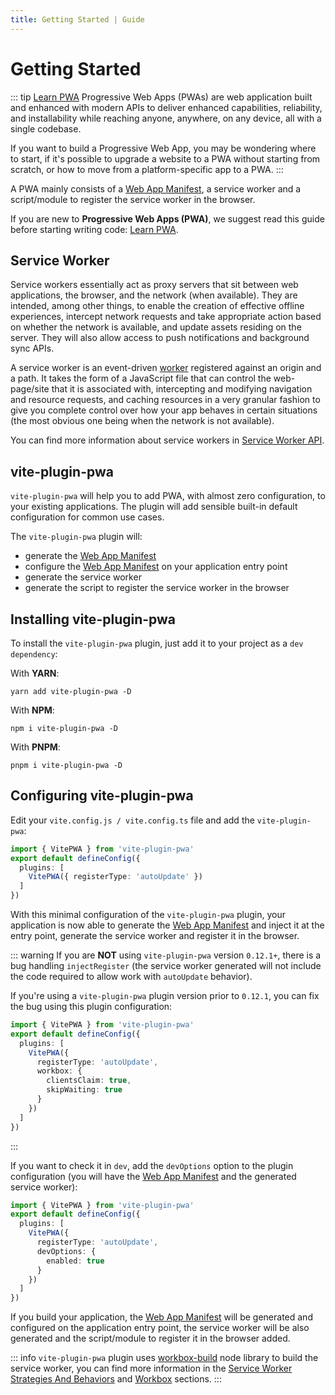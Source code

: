 ```yaml
---
title: Getting Started | Guide
---
```


# Getting Started

::: tip [Learn PWA](https://web.dev/learn/pwa/)
Progressive Web Apps (PWAs) are web application built and enhanced with modern APIs to deliver enhanced capabilities, reliability, and installability while reaching anyone, anywhere, on any device, all with a single codebase.

If you want to build a Progressive Web App, you may be wondering where to start, if it's possible to upgrade a website to a PWA without starting from scratch, or how to move from a platform-specific app to a PWA.
:::

A PWA mainly consists of a [Web App Manifest](https://developer.mozilla.org/en-US/docs/Web/Manifest), a service worker and a script/module to register the service worker in the browser.

If you are new to **Progressive Web Apps (PWA)**, we suggest read this guide before starting writing code: [Learn PWA](https://web.dev/learn/pwa/).

## Service Worker

Service workers essentially act as proxy servers that sit between web applications, the browser, and the network (when available). They are intended, among other things, to enable the creation of effective offline experiences, intercept network requests and take appropriate action based on whether the network is available, and update assets residing on the server. They will also allow access to push notifications and background sync APIs.

A service worker is an event-driven [worker](https://developer.mozilla.org/en-US/docs/Web/API/Worker) registered against an origin and a path. It takes the form of a JavaScript file that can control the web-page/site that it is associated with, intercepting and modifying navigation and resource requests, and caching resources in a very granular fashion to give you complete control over how your app behaves in certain situations (the most obvious one being when the network is not available).

You can find more information about service workers in [Service Worker API](https://developer.mozilla.org/en-US/docs/Web/API/Service_Worker_API).

## vite-plugin-pwa

`vite-plugin-pwa` will help you to add PWA, with almost zero configuration, to your existing applications. The plugin will add sensible built-in default configuration for common use cases.

The `vite-plugin-pwa` plugin will:
- generate the [Web App Manifest](https://developer.mozilla.org/en-US/docs/Web/Manifest)
- configure the [Web App Manifest](https://developer.mozilla.org/en-US/docs/Web/Manifest) on your application entry point
- generate the service worker
- generate the script to register the service worker in the browser

## Installing vite-plugin-pwa

To install the `vite-plugin-pwa` plugin, just add it to your project as a `dev dependency`:

With **YARN**:
```shell
yarn add vite-plugin-pwa -D
```

With **NPM**:
```shell
npm i vite-plugin-pwa -D
```

With **PNPM**:
```shell
pnpm i vite-plugin-pwa -D
```

## Configuring vite-plugin-pwa

Edit your `vite.config.js / vite.config.ts` file and add the `vite-plugin-pwa`:

```ts
import { VitePWA } from 'vite-plugin-pwa'
export default defineConfig({
  plugins: [
    VitePWA({ registerType: 'autoUpdate' })
  ]
})
```

With this minimal configuration of the `vite-plugin-pwa` plugin, your application is now able to generate the [Web App Manifest](https://developer.mozilla.org/en-US/docs/Web/Manifest) and inject it at the entry point, generate the service worker and register it in the browser.

::: warning
If you are **NOT** using `vite-plugin-pwa` version `0.12.1+`, there is a bug handling `injectRegister` (the service worker generated will not include the code required to allow work with `autoUpdate` behavior).

If you're using a `vite-plugin-pwa` plugin version prior to `0.12.1`, you can fix the bug using this plugin configuration:
```ts
import { VitePWA } from 'vite-plugin-pwa'
export default defineConfig({
  plugins: [
    VitePWA({
      registerType: 'autoUpdate',
      workbox: {
        clientsClaim: true,
        skipWaiting: true
      }
    })
  ]
})
```
:::

If you want to check it in `dev`, add the `devOptions` option to the plugin configuration (you will have the [Web App Manifest](https://developer.mozilla.org/en-US/docs/Web/Manifest) and the generated service worker):
```ts
import { VitePWA } from 'vite-plugin-pwa'
export default defineConfig({
  plugins: [
    VitePWA({ 
      registerType: 'autoUpdate',
      devOptions: {
        enabled: true
      }
    })
  ]
})
```

If you build your application, the [Web App Manifest](https://developer.mozilla.org/en-US/docs/Web/Manifest) will be generated and configured on the application entry point, the service worker will be also generated and the script/module to register it in the browser added.

::: info
`vite-plugin-pwa` plugin uses [workbox-build](https://developer.chrome.com/docs/workbox/reference/workbox-build/) node library to build the service worker, you can find more information in the [Service Worker Strategies And Behaviors](/guide/service-worker-strategies-and-behaviors) and [Workbox](/workbox/) sections.
:::
